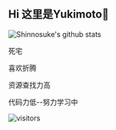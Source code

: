 ## Hi 这里是Yukimoto👋

![Shinnosuke's github stats](https://github-readme-stats.vercel.app/api?username=PCKxin&show_icons=true&theme=radical)

死宅

喜欢折腾

资源查找力高   

代码力低--努力学习中

<!--
**PCKxin/PCKxin** is a ✨ _special_ ✨ repository because its `README.md` (this file) appears on your GitHub profile.

Here are some ideas to get you started:

- 🔭 I’m currently working on ...
- 🌱 I’m currently learning ...
- 👯 I’m looking to collaborate on ...
- 🤔 I’m looking for help with ...
- 💬 Ask me about ...
- 📫 How to reach me: ...
- 😄 Pronouns: ...
- ⚡ Fun fact: ...
-->
![visitors](https://count.getloli.com/get/@PCKxin)
